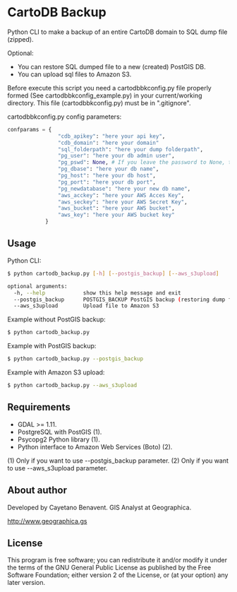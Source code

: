 # CartoDB Backup
Python CLI to make a backup of an entire CartoDB domain to SQL dump file (zipped).

Optional:
- You can restore SQL dumped file to a new (created) PostGIS DB.
- You can upload sql files to Amazon S3.

Before execute this script you need a cartodbbkconfig.py file properly
formed (See cartodbbkconfig_example.py) in your current/working directory.
This file (cartodbbkconfig.py) must be in ".gitignore".

cartodbbkconfig.py config parameters:

```python
confparams = {
                "cdb_apikey": "here your api key",
                "cdb_domain": "here your domain"
                "sql_folderpath": "here your dump folderpath",
                "pg_user": "here your db admin user",
                "pg_pswd": None, # If you leave the password to None, the program will ask you in the command line interface
                "pg_dbase": "here your db name",
                "pg_host": "here your db host",
                "pg_port": "here your db port",
                "pg_newdatabase": "here your new db name",
                "aws_acckey": "here your AWS Acces Key",
                "aws_seckey": "here your AWS Secret Key",
                "aws_bucket": "here your AWS bucket",
                "aws_key": "here your AWS bucket key"
            }
```

## Usage
Python CLI:

```bash
$ python cartodb_backup.py [-h] [--postgis_backup] [--aws_s3upload]

optional arguments:
  -h, --help            show this help message and exit
  --postgis_backup      POSTGIS_BACKUP PostGIS backup (restoring dump file created)
  --aws_s3upload        Upload file to Amazon S3

```
Example without PostGIS backup:
```bash
$ python cartodb_backup.py

```
Example with PostGIS backup:
```bash
$ python cartodb_backup.py --postgis_backup

```
Example with Amazon S3 upload:
```bash
$ python cartodb_backup.py --aws_s3upload

```

## Requirements
- GDAL >= 1.11.
- PostgreSQL with PostGIS (1).
- Psycopg2 Python library (1).
- Python interface to Amazon Web Services (Boto) (2).

(1) Only if you want to use --postgis_backup parameter.
(2) Only if you want to use --aws_s3upload parameter.

## About author
Developed by Cayetano Benavent.
GIS Analyst at Geographica.

http://www.geographica.gs


## License
This program is free software; you can redistribute it and/or modify
it under the terms of the GNU General Public License as published by
the Free Software Foundation; either version 2 of the License, or
(at your option) any later version.
